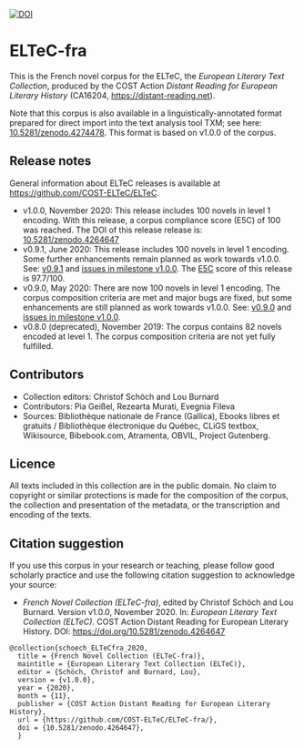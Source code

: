 [![DOI](https://zenodo.org/badge/DOI/10.5281/zenodo.3462535.svg)](https://doi.org/10.5281/zenodo.3462535)

# ELTeC-fra

This is the French novel corpus for the ELTeC, the *European Literary Text Collection*, produced by the COST Action *Distant Reading for European Literary History* (CA16204, https://distant-reading.net). 

Note that this corpus is also available in a linguistically-annotated format prepared for direct import into the text analysis tool TXM; see here: [10.5281/zenodo.4274478](https://doi.org/10.5281/zenodo.4274478). This format is based on v1.0.0 of the corpus.  

## Release notes

General information about ELTeC releases is available at https://github.com/COST-ELTeC/ELTeC. 

* v1.0.0, November 2020: This release includes 100 novels in level 1 encoding. With this release, a corpus compliance score (E5C) of 100 was reached. The DOI of this release release is: [10.5281/zenodo.4264647](https://doi.org/10.5281/zenodo.4264647)
* v0.9.1, June 2020: This release includes 100 novels in level 1 encoding. Some further enhancements remain planned as work towards v1.0.0. See: [v0.9.1](https://github.com/COST-ELTeC/ELTeC-fra/releases/tag/v0.9.1) and [issues in milestone v1.0.0](https://github.com/COST-ELTeC/ELTeC-fra/issues?q=is%3Aopen+is%3Aissue+milestone%3Av1.0.0). The [E5C](https://github.com/distantreading/WG1/wiki/E5C-discussion-paper) score of this release is 97.7/100.  
* v0.9.0, May 2020: There are now 100 novels in level 1 encoding. The corpus composition criteria are met and major bugs are fixed, but some enhancements are still planned as work towards v1.0.0. See: [v0.9.0](https://github.com/COST-ELTeC/ELTeC-fra/releases/tag/v0.9.0) and [issues in milestone v1.0.0](https://github.com/COST-ELTeC/ELTeC-fra/issues?q=is%3Aopen+is%3Aissue+milestone%3Av1.0.0). 
* v0.8.0 (deprecated), November 2019: The corpus contains 82 novels encoded at level 1. The corpus composition criteria are not yet fully fulfilled. 

## Contributors

* Collection editors: Christof Schöch and Lou Burnard
* Contributors: Pia Geißel, Rezearta Murati, Evegnia Fileva
* Sources: Bibliothèque nationale de France (Gallica), Ebooks libres et gratuits / Bibliothèque électronique du Québec, CLiGS textbox, Wikisource, Bibebook.com, Atramenta, OBVIL, Project Gutenberg.

## Licence

All texts included in this collection are in the public domain. No claim to copyright or similar protections is made for the composition of the corpus, the collection and presentation of the metadata, or the transcription and encoding of the texts. 

## Citation suggestion

If you use this corpus in your research or teaching, please follow good scholarly practice and use the following citation suggestion to acknowledge your source:

* *French Novel Collection (ELTeC-fra)*, edited by Christof Schöch and Lou Burnard. Version v1.0.0, November 2020. In: *European Literary Text Collection (ELTeC)*. COST Action Distant Reading for European Literary History. DOI: https://doi.org/10.5281/zenodo.4264647

```
@collection{schoech_ELTeCfra_2020,
  title = {French Novel Collection (ELTeC-fra)},
  maintitle = {European Literary Text Collection (ELTeC)},
  editor = {Schöch, Christof and Burnard, Lou},
  version = {v1.0.0},
  year = {2020},
  month = {11},
  publisher = {COST Action Distant Reading for European Literary History},
  url = {https://github.com/COST-ELTeC/ELTeC-fra/},
  doi = {10.5281/zenodo.4264647},
  }
```
